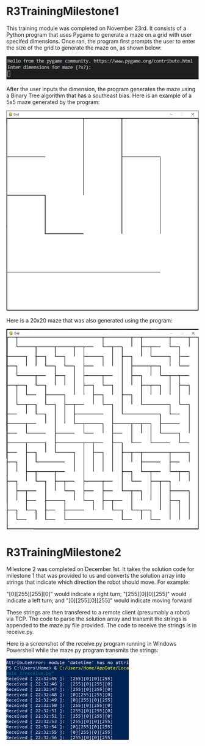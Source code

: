 # R3TrainingMilestone1

This training module was completed on November 23rd. It consists of a Python program that uses Pygame to generate a maze on a grid with user specifed dimensions.
Once ran, the program first prompts the user to enter the size of the grid to generate the maze on, as shown below:

![alt text](https://github.com/qnaz99/R3TrainingMilestone1/blob/main/prompt.png?raw=true)

After the user inputs the dimension, the program generates the maze using a Binary Tree algorithm that has a southeast bias. Here is an example of a 5x5 maze generated by the program:

![alt text](https://github.com/qnaz99/R3TrainingMilestone1/blob/main/5x5.png?raw=true)

Here is a 20x20 maze that was also generated using the program:

![alt text](https://github.com/qnaz99/R3TrainingMilestone1/blob/main/20x20.png?raw=true)



# R3TrainingMilestone2

Milestone 2 was completed on December 1st. It takes the solution code for milestone 1 that was provided to us and converts the solution array into strings that indicate which direction the robot should move. For example: 

"[0][255][255][0]" would indicate a right turn;
"[255][0][0][255]" would indicate a left turn; and
"[0][255][0][255]" would indicate moving forward

These strings are then transfered to a remote client (presumably a robot) via TCP.
The code to parse the solution array and transmit the strings is appended to the maze.py file provided. The code to receive the strings is in receive.py. 

Here is a screenshot of the receive.py program running in Windows Powershell while the maze.py program transmits the strings: 

![alt text](https://github.com/qnaz99/R3TrainingMilestone1/blob/main/power.png?raw=true)
